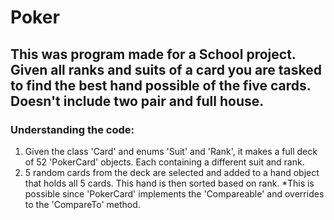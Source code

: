 # Poker

## This was program made for a School project. Given all ranks and suits of a card you are tasked to find the best hand possible of the five cards. Doesn't include two pair and full house.

### Understanding the code:
1. Given the class 'Card' and enums 'Suit' and 'Rank', it makes a full deck of 52 'PokerCard' objects. Each containing a different suit and rank.
2. 5 random cards from the deck are selected and added to a hand object that holds all 5 cards. This hand is then sorted based on rank.
  *This is possible since 'PokerCard' implements the 'Compareable' and overrides to the 'CompareTo' method.
